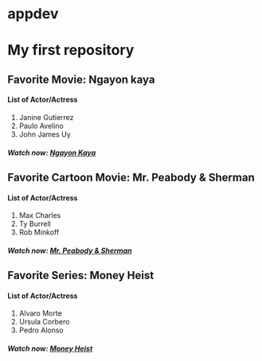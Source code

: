 # appdev

 <h1>My first repository</h1>

<p><h2><strong> Favorite Movie: Ngayon kaya</strong></h2></p>
<h4>List of Actor/Actress</h4>
<ol>
  <li>Janine Gutierrez</li>
  <li>Paulo Avelino</li>
  <li>John James Uy</li>
 </ol>
</h4>
<h5>Watch now: <a href = "https://www.netflix.com/ph-en/title/81630640">Ngayon Kaya</a></h5>
<p><h2><strong> Favorite Cartoon Movie: Mr. Peabody & Sherman</strong></h2></p>
<h4>List of Actor/Actress</h4>
<ol>
  <li>Max Charles</li>
  <li>Ty Burrell</li>
  <li>Rob Minkoff</li>
 </ol>
</h4>
<h5>Watch now: <a href = "https://www.imdb.com/title/tt0864835/">Mr. Peabody & Sherman</a></h5>
<p><h2><strong>  Favorite Series: Money Heist</strong></h2> </p>
<h4>List of Actor/Actress</h4>
<ol>
  <li>Alvaro Morte</li>
  <li>Ursula Corbero</li>
  <li>Pedro Alonso</li>
 </ol>
</h4>
<h5>Watch now: <a href = "https://www.netflix.com/ph-en/title/80192098">Money Heist</a></h5>
